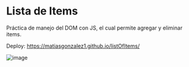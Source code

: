 # Lista de Items

Práctica de manejo del DOM con JS, el cual permite agregar y eliminar items.

Deploy: https://matiasgonzalez1.github.io/listOfItems/

![image](https://user-images.githubusercontent.com/83165602/187242353-8233e77c-cdc0-432b-8ca5-d6a8be30c8fd.png)


